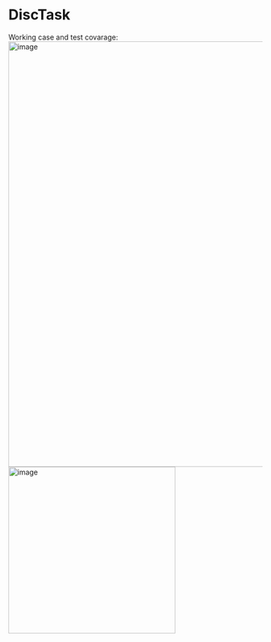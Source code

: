 # DiscTask
Working case and test covarage:
<img width="845" alt="image" src="https://user-images.githubusercontent.com/58682670/207562057-12217f7b-792d-4966-8b75-1e83fc148559.png">
<img width="331" alt="image" src="https://user-images.githubusercontent.com/58682670/207562205-3b46ccc1-923a-4823-b6a6-38748b200874.png">


